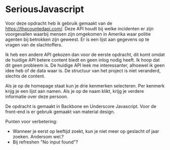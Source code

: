 # SeriousJavascript

Voor deze opdracht heb ik gebruik gemaakt van de https://thecountedapi.com/. Deze API houdt bij welke incidenten er 
zijn voorgevallen waarbij mensen zijn omgekomen in Amerika waar politie agenten bij betrokken zijn geweest. Er is een 
lijst aan gegevens op te vragen van de slachtoffers.

Ik heb een andere API gekozen dan voor de eerste opdracht, dit komt omdat de huidige API
betere content biedt en geen inlog nodig heeft. Ik hoop
dat dit geen probleem is. De huidige API leek me interessanter, alhoewel
ik geen idee heb of de data waar is. De structuur van het project
is niet veranderd, slechts de content.

Als je op de homepage staat kun je drie kenmerken selecteren. Per kenmerk krijg je een lijst aan namen. Als je op 
de naam klikt, krijg je verdere informatie over deze persoon.

De opdracht is gemaakt in Backbone en Underscore Javascript. Voor de front-end is er gebruik gemaakt van material 
design. 

Punten voor verbetering:
- Wanneer je eerst op leeftijd zoekt, kun je niet meer op geslacht of jaar zoeken. Andersom wel.?
- Bij refreshen "No input found"?
